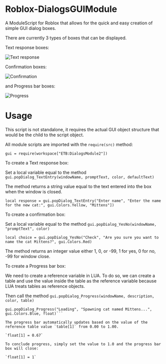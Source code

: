 # Roblox-DialogsGUIModule

A ModuleScript for Roblox that allows for the quick and easy
creation of simple GUI dialog boxes.

There are currently 3 types of boxes that can be displayed.

Text response boxes:

![Text response](http://i.imgur.com/Bs4xsSL.png)

Confirmation boxes:

![Confirmation](http://i.imgur.com/yZbtsm7.png)

and Progress bar boxes:

![Progress](http://i.imgur.com/ugoWQ9B.png)


# Usage

This script is not standalone, it requires the actual GUI object structure 
that would be the child to the script object.

All module scripts are imported with the `require(src)` method:

`gui = require(workspace["ETB:DialogsModule2"])`

To create a Text response box:

Set a local variable equal to the method `gui.popDialog_TextEntry(windowName, promptText, color, defaultText)`

The method returns a string value equal to the text entered into the box when the window is closed.

`local response = gui.popDialog_TextEntry("Enter name", "Enter the name for the new cat:", gui.Colors.Yellow, "Mittens"])`

To create a confirmation box:

Set a local variable equal to the method `gui.popDialog_YesNo(windowName, "promptText", color)`

`local choice = gui.popDialog_YesNo("Check", "Are you sure you want to name the cat Mittens?", gui.Colors.Red)`

The method returns an integer value either 1, 0, or -99, 1 for yes, 0 for no, -99 for window close.

To create a Progress bar box:

We need to create a reference variable in LUA. To do so, we can create a table and use the value
inside the table as the reference variable because LUA treats tables as reference objects.

Then call the method `gui.popDialog_Progress(windowName, description, color, table)`

```local float = {0.0}
gui.popDialog_Progress("Loading", "Spawning cat named Mittens...", gui.Colors.Blue, float)```

The progress bar automatically updates based on the value of the reference table value `table[1]` from 0.00 to 1.00.

`float[1] = 0.67`

To conclude progress, simply set the value to 1.0 and the progress bar box will close:

`float[1] = 1`

